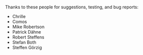 Thanks to these people for suggestions, testing, and bug reports:

- Chrille
- Comos
- Mike Robertson
- Patrick Dähne
- Robert Steffens
- Stefan Both
- Steffen Görzig
